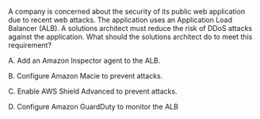 A company is concerned about the security of its public web application due to recent web attacks. The application uses an Application Load Balancer (ALB). A solutions architect must reduce the risk of DDoS attacks against the application. What should the solutions architect do to meet this requirement? 

A. Add an Amazon Inspector agent to the ALB. 

B. Configure Amazon Macie to prevent attacks. 

C. Enable AWS Shield Advanced to prevent attacks. 

D. Configure Amazon GuardDuty to monitor the ALB